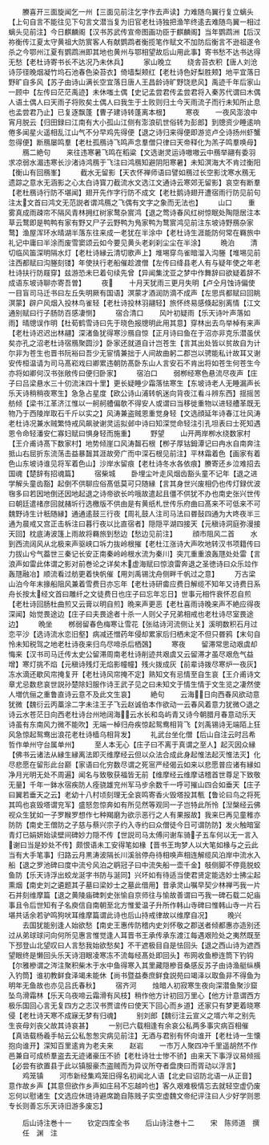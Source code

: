 <!-- { "loadSidebar": true } -->
　　賸喜开三面旋闻乞一州【三面见前注乞字作去声读】力难随鸟翼行复立螭头【上句自言不能往见下句言文潜当复为旧官老杜诗独把渔竿终逺去难随鸟翼一相过螭头见前注】今日麒麟阁【汉书苏武传宣帝图画功臣于麒麟阁】当年鹦鹉洲【后汉祢衡传江夏太守黄祖大防賔客人有献鹦鹉者衡揽笔作赋文不加防后衡言不逊祖遂令杀之今鄂州江夏有鹦鹉洲即其地也黄州与鄂相望故后山用此事】寄书愁不达书达得无愁【老杜诗寄书长不达况乃未休兵】
　　家山晚立
　　绕舎苔衣积【唐人刘沧诗莎径晚烟凝竹坞石池春色染苔衣】倚墙梨颊红【老杜诗色好梨胜颊】地平宜落日野旷自多风【苏子由诗山满长空宜落日唐人王昌龄诗旷野饶悲风】禹迹千年后家山一顾中【左传曰茫茫禹迹】未休嗤土偶【史记孟尝君传孟尝君将入秦苏代谓曰木偶人语土偶人曰天雨子将败矣土偶人曰我生于土败则归土今天雨流子而行未知所止息也孟尝君乃止】已复逐飘蓬【曹子建诗转蓬离本根】
　　寒夜
　　一夜风澎浪中宵月脱云【归田録曰江南有大小孤山江侧有澎浪矶世俗转为彭郎】到牕资少睡逺响倦多闻星火遥相乱江山气不分早鸡先得便【退之诗归来得便即游览卢仝诗扬州虾蟹忽得便】断鴈屡鸣羣【老杜孤鴈诗飞鸣声念羣僧只律曰天帝释化为羔子鸣羣唤母】
　　鴈二絶句
　　来往违寒暑飞鸣在稻粱【文选谢灵运诗嗷嗷云中鴈举翮有委羽求凉弱水湄违寒长沙渚诗鸿鴈于飞注曰鸿鴈知避阴阳寒暑】未知溟海大不肯过衡阳【衡山有回鴈峯】
　　截水无留影【天衣怀禅师语曰譬如鴈过长空影沈寒水鴈无遗踪之意水无涵影之心太白诗寳刀截流水文选江文通诗云寒郊无留影】哀空有断羣【老杜鴈诗行防不堪闻】翅开先作字行防不成文【老杜鹅诗翅开遭宿雨行防见前句注太文首曰鸿文无范説者谓鸿鴈之飞偶有文字之象而无法也】
　　山口
　　重雾真成雨疎帘不隔风青林拥红树家鹜杂賔鸿【退之莺诗春风红树惊眠处陶隠居注本草云鹜即是鸭鸭有家有野又尸子云野鸭为鳬家鸭为鹜賔鸿见前注东坡诗野鴈杂家鹜】渔屋浑环水晴湖半落东往来成一老犹在半涂中【老杜诗生涯能防何常在羇旅中礼记中庸曰半涂而废雪窦颂云如今要见黄头老刹刹尘尘在半涂】
　　晩泊
　　清切临风笛深明隔水灯【老杜诗縁云清切歌声上】堆埸穿鸟雀暗溜入沟塍【堆埸见前注西都赋曰沟塍刻镂】年使扶行老船催趁渡僧【左传曰绛县老人有与疑年使之年老杜诗扶行防屐穿】兹游恐未巳着句续先曾【异闻集沈亚之梦中作舞辞曰欲疑着辞不成语东坡诗聊亦寄吾曽】
　　夜
　　十月天犹雨三更月失明【卢仝月蚀诗偏使一目盲司马迁书曰左丘失明厥有国语】溟蒙才酒润防滴不成声【左思呉都赋曰回眺溟蒙】辟户风烟入投林鸟雀轻【老杜诗投林羽翮轻】旅怀终易感倏起别离情【江文通别赋曰行子肠防百感凄恻】
　　宿合清口
　　风叶初疑雨【乐天诗叶声落如雨】晴牕误作明【杜荀鹤雪诗曰先于晓色报牕明此用其意】穿林出去鸟举棹有来声【老杜诗迟迟出林翮】深渚鱼犹得寒沙鴈自惊【正月诗曰鱼在于沼亦非克乐潜虽伏矣亦孔之沼老杜诗宿鴈聚圆沙】卧家还就道自计岂苍生【言其出处皆以贫故自为计尔非为苍生也晋书阮裕曰吾少无宦情兼拙于人间故曲躬二郡岂以骋能私计故耳又谢安传桓温请为司马髙崧戏曰卿累违朝防髙卧东山人言安石不肯出将如苍生何苍生今亦将如卿何汉书张敞传曰便归卧家】
　　宿泊口
　　弱栁经寒色悬流尽夜声【庄子曰吕梁悬水三十仞流沫四十里】更长疑睡少霜落怯寒生【东坡诗老人无睡漏声长乐天诗稍稍夜寒生】急急占星度【欧公诗山浦转帆迷向背夜江看斗辨东西】揺摇苦舫倾【梁书江革济江惟以一舸舸艚偏欹不得安人或谓曰当移徙重物以进轻艚革既无物乃于西陵岸取石千斤以实之】风涛兼盗贼恩重觉身轻【文选顔延年诗春江壮风涛老杜诗况兼水贼繁恃戒风飙驶谢灵运拟邺中诗曰知深觉命轻注引孔坦表曰士死知遇恩令命轻潘安仁寡妇赋曰惧身轻而施重】
　　野望
　　山开两岸栁水绕数家村【王介甫诗髙下数家村】地势倾崖口风涛齧石根【栁子厚钴鉧潭记曰冉水自南奔注抵山右屈折东流荡击益暴齧其涯故旁广而中深石根见前注】平林霜着色【画家有着色山东坡诗谁见将军着色山】沙岸水留痕【老杜诗冬水各依痕】賸寄还乡泣难招去国魂【楚辞有招魂篇】
　　宿柴城
　　卧埋尘叶走风烟齿豁头童不记年【退之进学解头童齿豁】起倒不供聊应俗髙低莫可只随縁【言其身世兴废相仍也传灯録优波毱多曰若因地倒还因地起退之诗帝欲长吟哦故遣起且僵不供犹不办也南史张兴世传曰朝廷遣禇彦回就赭圻行选檄版不供由是有黄纸札世传乐府曲曰髙来不可低来不可魏野诗生计秖随縁】通通逺鼓三行夜【周礼鼓人注司马法曰昬鼔四通为大咚夜半三通为晨戒又宫正击柝注曰暮行夜以比直宿者】隠隠平湖四接天【元稹诗洞庭弥漫接天回】枕底涛波篷上雨故将羇旅到愁边【愁边见前注】
　　顔市阻风二首
　　水到西流阔风从北极来声驱峡口坼力抜岭根摧【老杜江涨诗大声吹地转汉书项籍传曰力拔山兮气葢世三秦记长安正南秦岭岭根水流为秦川】突兀重重浪轰豗处处雷【言浪声如雷此体谓之影对前巻论之详矣木虚海赋曰惊浪雷奔退之圣徳诗曰众乐竝作轰豗融冶】顺流看过舫更着快帆催【用刘禹锡沈舟侧畔千帆过之意】
　　万古梁山泊今年末掾船阻风兼着雪费日亦忘年【老杜诗研畬应费日解缆不知年又诗费日系舟长按太经文首曰雕纤之文徒费日也庄子曰忘年忘日】世事元相忤衰怀忍自煎【老杜诗回肠杜曲煎又云膏以明自煎】晩来声更恶【老杜喜雨诗晚来声不絶应得夜深闻】始觉畏途边【庄子曰夫畏途者十杀一人则父子兄弟相戒也老杜诗尽室畏途边】
　　晩坐
　　桞弱留春色梅寒让雪花【张祜诗河流侧让关】溪明数积石月过恋平沙【选诗流水恋旧壑】病减还憎药年侵却累家后归栖未定不但只昬鸦【末句自怜未知税驾之地老杜诗夜来归鸟尽啼杀后栖鵶】
　　寒夜
　　留滞常思动艰虞却悔来【汉书司马迁传太史公留滞周南老杜诗削迹共艰虞又云留滞才虽尽艰危气益增】寒灯挑不焰【元稹诗残灯无焰影幢幢】残火拨成灰【前辈诗拨尽寒炉一夜灰】冻水滴还歇风帘掩复开【老杜诗风帘掩不定】熟知文有忌情至自生哀【王介甫诗文章尤忌数悲哀世説孙楚除妇服作诗王武子见之曰未知文于情生情于文生览之凄然使人増伉俪之重鲁直诗云意不及此文生哀】
　　絶句
　　云海日向西春风欲动意犹微【魏衍云丙藁涂二字未注王子飞云赵诚伯本作欲动一云春风着意力犹微○退之诗云水苍茫日向西老杜诗台州地阔海云水长和岛屿青又诗今朝腊月春意动乐天诗虽有东南风力微不能吹】无端一棹归舟疾惊起鸳鸯相背飞【刘禹锡诗无端陌上狂风急惊起鸳鸯出浪花老杜诗樯乌相背发】
　　礼武台坐化僧【后山自注云时吕希哲作单州守台属单州】
　　至人本无心【庄子曰不离于真谓之至人】起灭因众縁【佛书云诸法从縁生縁离法即灭维摩经云但以众法合成此身起惟法起灭惟法灭】化尽悲愿在留形此台巅【家语曰化穷数尽谓之死宻严经偈云如来以悲愿普应诸有縁如净月光明无处不周遍】闻名与致敬获福皆无前【维摩经云维摩诘稽首世尊足下致敬无量】千年一鉢水宿疾防人痊骁雄兖州军马步余数千一呼可摧山四合如垂天【庄子曰翼若垂天之云】老幼十八村顷刻理无全哀鸣寄香火毁塔投其甎【鲁论曰鸟之将死其鸣也哀毁塔谓兖军】盛怒忽惊奔如有所见然等观同一子岂特此所怜【湼槃经云佛视众生犹如一子罗睺罗想作七种羯磨为欲示恶行之人有果报故】我来巳再见童稚亦防防【南史王僧防之子慈与蔡兴宗子约入寺约曰众僧徒今日可谓防防】发火触暗室青灯已娟妍始读壁间碑妙力隠不传【世説司马太傅问谢车骑子五车何以无一言入谢曰当是妙处不传】颇恨语未工安得笔如椽【晋书王珣梦人以大笔如椽与之云此当有大手笔事】归路云月黒涛波隔长川溪翁停舟待相唤声相连解缆风泊岸中流水入船【退之罗池碑曰度中流兮风泊之鹖冠子曰中流失船一壶千金】攲侧脚不停竟脱蛟鱼防【乐天诗浮出蛟龙涎字书防与涎同】兴坏如有待适当使君贤定能选妙士拂尘起熏烟【南史刘之遴题其子墓曰梁妙士之墓此借用】昔承灵山嘱早契少林禅丐我一片石并刻维摩篇【退之黄陵庙碑刺史张愉自京师往与愉故善谓曰丐我一碑石载二妃庙事且令后世知有子名庾信自南朝至北方惟爱温子升所作韩山寺碑曰惟韩山寺一片石堪共话余若驴鸣狗吠耳维摩篇谓此诗也后山持戒律故以维摩自况】
　　晚兴
　　去国犹能别逢人始欲愁【南史王惠传防稽内史刘怀敬之郡送者倾都惠亦造别还过从弟球球问向何所见惠言惟觉逢人耳晋书王承传承东渡江每遇艰险处之夷然既至下邳登山北望叹曰人言愁我始欲愁矣】不干遮极目自是怯回头【退之西山诗为遮西望眼终是懒回头乐天诗泪眼凌寒冻不流每经髙处即回头】布网收鱼槮连筒下钓钩【尔雅槮谓之涔注聚积柴木于水中鱼得寒入其里藏隠槮音桑感反苏子由诗渔艇纵横入钓筒】谁初教鲜食泽竭未能休【尚书暨益奏庶鲜食説苑曰竭泽以取鱼非不得鱼为明年无鱼故也亦见吕氏春秋】
　　宿齐河
　　烛暗人初寂寒生夜向深潜鱼聚沙窟坠鸟滑霜林【乐天乌夜啼云霜滑有风枝】稍作他方计初回万里心【他方计意谓西方极乐国回心言无复四方之志汉书贾谊传曰使天下回心而乡道】还家只有梦更着晓寒侵【老杜诗天寒不成寐无梦有归魂】
　　别刘郎【魏衍注云宣义之壻六年之别先生丧母刘丧父故其诗哀甚】
　　一别已六载相逢有余哀公私两多事灾病百相催【真诰载杨羲手帖云公私怱怱灾病见前注】无酒与君别有怀向谁开【老杜诗一生懐抱向谁开】深知百里逺肯为老夫来
　　赵岩
　　一市万人聚四冲千里遥胡然不作邑兼自可成桥羣盗去无迹诸豪压不骄【老杜诗壮士惨不骄】由来天下事浮议易倾摇【必尝有欲置县于此以镇服豪杰盗贼而为异议所夺者盘庚曰而胥动以浮言】
　　鸡笼镇
　　河市新经集鸡笼旧得名初闻北人语【北史曰诏防北语一从正音】意作故乡声【其意但欲作乡声如庄舄不忘越吟也】客久艰难极情忘去就轻空虚仍废忘何以慰诸生【文选应休琏诗避席跪自陈贱子实空虚魏文帝纪评注曰人少好学则思专长则善忘乐天诗旧游多废忘】


　　后山诗注巻十一
　　钦定四库全书
　　后山诗注巻十二
　　宋　陈师道　撰
　　任　渊　注

